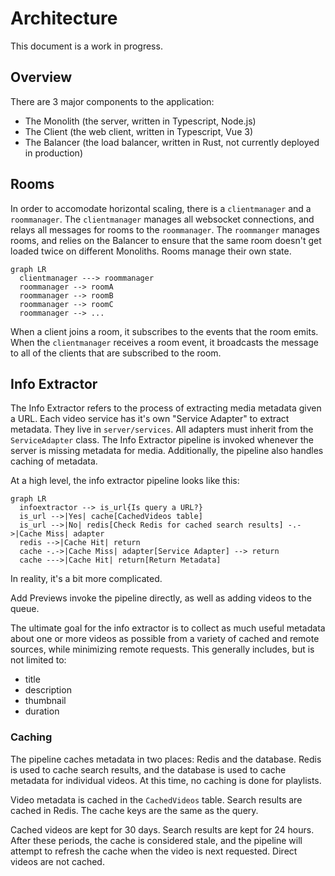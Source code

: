 # Architecture

This document is a work in progress.

## Overview

There are 3 major components to the application:
- The Monolith (the server, written in Typescript, Node.js)
- The Client (the web client, written in Typescript, Vue 3)
- The Balancer (the load balancer, written in Rust, not currently deployed in production)

## Rooms

In order to accomodate horizontal scaling, there is a `clientmanager` and a `roommanager`. The `clientmanager` manages all websocket connections, and relays all messages for rooms to the `roommanager`. The `roommanger` manages rooms, and relies on the Balancer to ensure that the same room doesn't get loaded twice on different Monoliths. Rooms manage their own state.

```mermaid
graph LR
  clientmanager ---> roommanager
  roommanager --> roomA
  roommanager --> roomB
  roommanager --> roomC
  roommanager --> ...
```

When a client joins a room, it subscribes to the events that the room emits. When the `clientmanager` receives a room event, it broadcasts the message to all of the clients that are subscribed to the room.

## Info Extractor

The Info Extractor refers to the process of extracting media metadata given a URL. Each video service has it's own "Service Adapter" to extract metadata. They live in `server/services`. All adapters must inherit from the `ServiceAdapter` class. The Info Extractor pipeline is invoked whenever the server is missing metadata for media. Additionally, the pipeline also handles caching of metadata.

At a high level, the info extractor pipeline looks like this:

```mermaid
graph LR
  infoextractor --> is_url{Is query a URL?}
  is_url -->|Yes| cache[CachedVideos table]
  is_url -->|No| redis[Check Redis for cached search results] -.->|Cache Miss| adapter
  redis -->|Cache Hit| return
  cache -.->|Cache Miss| adapter[Service Adapter] --> return
  cache --->|Cache Hit| return[Return Metadata]
```

In reality, it's a bit more complicated.

Add Previews invoke the pipeline directly, as well as adding videos to the queue.

The ultimate goal for the info extractor is to collect as much useful metadata about one or more videos as possible from a variety of cached and remote sources, while minimizing remote requests. This generally includes, but is not limited to:

- title
- description
- thumbnail
- duration

### Caching

The pipeline caches metadata in two places: Redis and the database. Redis is used to cache search results, and the database is used to cache metadata for individual videos. At this time, no caching is done for playlists.

Video metadata is cached in the `CachedVideos` table. Search results are cached in Redis. The cache keys are the same as the query.

Cached videos are kept for 30 days. Search results are kept for 24 hours. After these periods, the cache is considered stale, and the pipeline will attempt to refresh the cache when the video is next requested. Direct videos are not cached.
